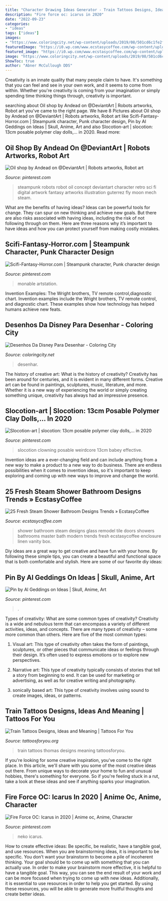 ```yaml
---
title: "Character Drawing Ideas Generator - Train Tattoos Designs, Ideas And Meaning"
description: "Fire force oc: icarus in 2020"
date: "2022-09-23"
categories:
- "ideas"
tags: ["ideas"]
images:
- "https://www.coloringcity.net/wp-content/uploads/2019/08/501cd6c1fe2f59ab8b131226f6cc3740_2.jpg"
featuredImage: "https://i0.wp.com/www.ecstasycoffee.com/wp-content/uploads/2016/11/Steam-shower-glass-doors.jpg?resize=410%2C566"
featured_image: "https://i0.wp.com/www.ecstasycoffee.com/wp-content/uploads/2016/11/Steam-shower-glass-doors.jpg?resize=410%2C566"
image: "https://www.coloringcity.net/wp-content/uploads/2019/08/501cd6c1fe2f59ab8b131226f6cc3740_2.jpg"
ShowToc: true
author: "Abner McCullough DDS"
---
```



Creativity is an innate quality that many people claim to have. It's something that you can feel and see in your own work, and it seems to come from within. Whether you're creativity is coming from your imagination or simply spending time thinking things through, creativity is important.

	

		
searching about Oil shop by Andead on @DeviantArt | Robots artworks, Robot art you've came to the right page. We have 8 Pictures about Oil shop by Andead on @DeviantArt | Robots artworks, Robot art like Scifi-Fantasy-Horror.com | Steampunk character, Punk character design, Pin by Al Geddings on Ideas | Skull, Anime, Art and also Slocotion-art | slocotion: 13cm posable polymer clay dolls,... in 2020. Read more:
		
    
## Oil Shop By Andead On @DeviantArt | Robots Artworks, Robot Art

<img loading=lazy src="https://i.pinimg.com/736x/c4/21/b8/c421b8b1fdd93c775bf5b764067112d1.jpg" onerror="this.onerror=null;this.src='https://tse4.mm.bing.net/th?id=OIP.fFragA4-BWSA7TPXlJ9fegHaMS&amp;pid=15.1';" alt="Oil shop by Andead on @DeviantArt | Robots artworks, Robot art">

_Source: pinterest.com_

>steampunk robots robot oil concept deviantart character retro sci fi digital artwork fantasy artworks illustration guterrez fly moon mech steam. 

	

What are the benefits of having ideas?
Ideas can be powerful tools for change. They can spur on new thinking and achieve new goals. But there are also risks associated with having ideas, including the risk of not following through on them. Here are three reasons why it’s important to have ideas and how you can protect yourself from making costly mistakes.

    
## Scifi-Fantasy-Horror.com | Steampunk Character, Punk Character Design

<img loading=lazy src="https://i.pinimg.com/736x/da/15/f4/da15f41fb6358e6bde6ee23b29276d65.jpg" onerror="this.onerror=null;this.src='https://tse2.mm.bing.net/th?id=OIP.JJ_8XIHZXu486Pka5SzJNgHaKa&amp;pid=15.1';" alt="Scifi-Fantasy-Horror.com | Steampunk character, Punk character design">

_Source: pinterest.com_

>monable artstation. 

	

Invention Examples: The Wright brothers, TV remote control,diagnostic chart.
Invention examples include the Wright brothers, TV remote control, and diagnostic chart. These examples show how technology has helped humans achieve new feats.

    
## Desenhos Da Disney Para Desenhar - Coloring City

<img loading=lazy src="https://www.coloringcity.net/wp-content/uploads/2019/08/501cd6c1fe2f59ab8b131226f6cc3740_2.jpg" onerror="this.onerror=null;this.src='https://tse1.mm.bing.net/th?id=OIP.uMWJrKhfB30Sq55zMSdjogAAAA&amp;pid=15.1';" alt="Desenhos Da Disney Para Desenhar - Coloring City">

_Source: coloringcity.net_

>desenhar. 

	

The history of creative art: What is the history of creativity?
Creativity has been around for centuries, and it is evident in many different forms. Creative art can be found in paintings, sculptures, music, literature, and more. Whether it is a new way of experiencing the world or simply creating something unique, creativity has always had an impressive presence.

    
## Slocotion-art | Slocotion: 13cm Posable Polymer Clay Dolls,... In 2020

<img loading=lazy src="https://i.pinimg.com/736x/79/6a/06/796a061fa90d26551903089137da6636.jpg" onerror="this.onerror=null;this.src='https://tse2.mm.bing.net/th?id=OIP.0V4psMXtLhjwUBnfwiZILwHaLN&amp;pid=15.1';" alt="Slocotion-art | slocotion: 13cm posable polymer clay dolls,... in 2020">

_Source: pinterest.com_

>slocotion clowning posable weirdcore 13cm babey effective. 

	

Invention ideas are a ever-changing field and can include anything from a new way to make a product to a new way to do business. There are endless possibilities when it comes to invention ideas, so it's important to keep exploring and coming up with new ways to improve and change the world.

    
## 25 Fresh Steam Shower Bathroom Designs Trends » EcstasyCoffee

<img loading=lazy src="https://i0.wp.com/www.ecstasycoffee.com/wp-content/uploads/2016/11/Steam-shower-glass-doors.jpg?resize=410%2C566" onerror="this.onerror=null;this.src='https://tse1.mm.bing.net/th?id=OIP.6Sf7s4wkl3ok81OTdSniogHaKO&amp;pid=15.1';" alt="25 Fresh Steam Shower Bathroom Designs Trends » EcstasyCoffee">

_Source: ecstasycoffee.com_

>shower bathroom steam designs glass remodel tile doors showers bathrooms master bath modern trends fresh ecstasycoffee enclosure linen vanity box. 

	

Diy ideas are a great way to get creative and have fun with your home. By following these simple tips, you can create a beautiful and functional space that is both comfortable and stylish. Here are some of our favorite diy ideas: 

    
## Pin By Al Geddings On Ideas | Skull, Anime, Art

<img loading=lazy src="https://i.pinimg.com/736x/63/6a/09/636a09c02fa2c49bef5c80e9dd4a567e.jpg" onerror="this.onerror=null;this.src='https://tse2.mm.bing.net/th?id=OIP.PZgFdnxnYKvUVb7GRYoJVQHaJ_&amp;pid=15.1';" alt="Pin by Al Geddings on Ideas | Skull, Anime, Art">

_Source: pinterest.com_

>. 

	

Types of creativity: What are some common types of creativity?
Creativity is a wide and nebulous term that can encompass a variety of different activities, ideas, and concepts. There are many types of creativity – some more common than others. Here are five of the most common types:
1. Visual art: This type of creativity often takes the form of paintings, sculptures, or other pieces that communicate ideas or feelings through their design. It’s often used to express emotions or to explore new perspectives.

2. Narrative art: This type of creativity typically consists of stories that tell a story from beginning to end. It can be used for marketing or advertising, as well as for creative writing and photography.

3. sonically based art: This type of creativity involves using sound to create images, ideas, or patterns.

    
## Train Tattoos Designs, Ideas And Meaning | Tattoos For You

<img loading=lazy src="https://www.tattoosforyou.org/wp-content/uploads/2016/02/Thomas-the-Train-Tattoos.jpg" onerror="this.onerror=null;this.src='https://tse4.mm.bing.net/th?id=OIP.8q8QJlHZBiWYHDVHs59yPwHaJ3&amp;pid=15.1';" alt="Train Tattoos Designs, Ideas and Meaning | Tattoos For You">

_Source: tattoosforyou.org_

>train tattoos thomas designs meaning tattoosforyou. 

	

If you're looking for some creative inspiration, you've come to the right place. In this article, we'll share with you some of the most creative ideas out there. From unique ways to decorate your home to fun and unusual hobbies, there's something for everyone. So if you're feeling stuck in a rut, take a look at these ideas and see if anything sparks your imagination.

    
## Fire Force OC: Icarus In 2020 | Anime Oc, Anime, Character

<img loading=lazy src="https://i.pinimg.com/736x/ff/71/42/ff714256b4c1546c1b36280ba3b679e1.jpg" onerror="this.onerror=null;this.src='https://tse2.mm.bing.net/th?id=OIP.jYwPAlJAE9MbFCPPe28y4gHaLF&amp;pid=15.1';" alt="Fire Force OC: Icarus in 2020 | Anime oc, Anime, Character">

_Source: pinterest.com_

>neko icarus. 

	

How to create effective ideas: Be specific, be realistic, have a tangible goal, and use resources.
When you are brainstorming ideas, it is important to be specific. You don’t want your brainstorm to become a pile of incoherent thinking. Your goal should be to come up with something that you can actually use. In order to make your brainstorm more effective, it is helpful to have a tangible goal. This way, you can see the end result of your work and can be more focused when trying to come up with new ideas. Additionally, it is essential to use resources in order to help you get started. By using these resources, you will be able to generate more fruitful thoughts and create better ideas.

